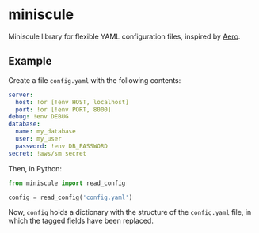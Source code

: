 # miniscule

Miniscule library for flexible YAML configuration files, inspired by
[Aero](https://github.com/juxt/aero).

## Example

Create a file `config.yaml` with the following contents:

```yaml
server:
  host: !or [!env HOST, localhost]
  port: !or [!env PORT, 8000]
debug: !env DEBUG
database:
  name: my_database
  user: my_user
  password: !env DB_PASSWORD
secret: !aws/sm secret
```

Then, in Python:

```python
from miniscule import read_config

config = read_config('config.yaml')
```

Now, `config` holds a dictionary with the structure of the `config.yaml` file,
in which the tagged fields have been replaced.
